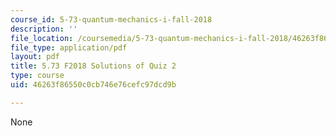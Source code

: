 ```yaml
---
course_id: 5-73-quantum-mechanics-i-fall-2018
description: ''
file_location: /coursemedia/5-73-quantum-mechanics-i-fall-2018/46263f86550c0cb746e76cefc97dcd9b_MIT5_73F18_quiz2_soln.pdf
file_type: application/pdf
layout: pdf
title: 5.73 F2018 Solutions of Quiz 2
type: course
uid: 46263f86550c0cb746e76cefc97dcd9b

---
```

None